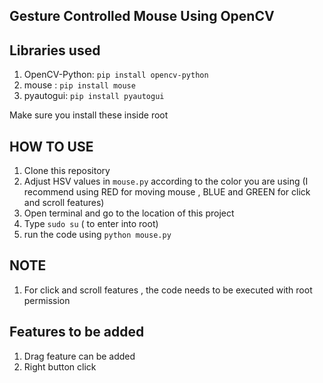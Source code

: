 ## Gesture Controlled Mouse Using OpenCV

## Libraries used
1) OpenCV-Python: `pip install opencv-python`
2) mouse : `pip install mouse`
3) pyautogui: `pip install pyautogui`

Make sure you install these inside root

## HOW TO USE
1) Clone this repository
2) Adjust HSV values in `mouse.py` according to the color you are using (I recommend using RED for moving mouse , BLUE and GREEN for click and scroll features)
3) Open terminal and go to the location of this project
4) Type `sudo su` ( to enter into root)
5) run the code using `python mouse.py`

## NOTE
1) For click and scroll features , the code needs to be executed with root permission

## Features to be added
1) Drag feature can be added
2) Right button click
